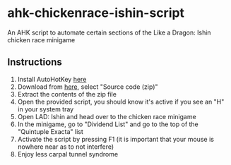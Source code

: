 # ahk-chickenrace-ishin-script
An AHK script to automate certain sections of the Like a Dragon: Ishin chicken race minigame
## Instructions
1. Install AutoHotKey [here](https://www.autohotkey.com)
2. Download from [here](https://github.com/Spedicus/chickenrace/releases/new), select "Source code (zip)"
3. Extract the contents of the zip file
4. Open the provided script, you should know it's active if you see an "H" in your system tray
5. Open LAD: Ishin and head over to the chicken race minigame
6. In the minigame, go to "Dividend List" and go to the top of the "Quintuple Exacta" list
7. Activate the script by pressing F1 (it is important that your mouse is nowhere near as to not interfere)
8. Enjoy less carpal tunnel syndrome
